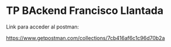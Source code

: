 <h1>TP BAckend Francisco Llantada</h1>

Link para acceder al postman:

https://www.getpostman.com/collections/7cb416af6c1c96d70b2a
